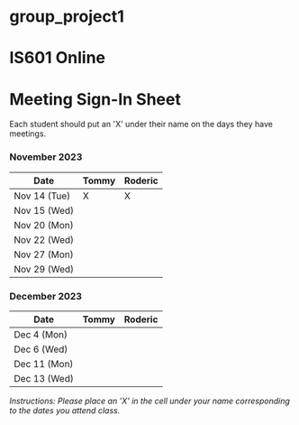 # group_project1

# IS601 Online

# Meeting Sign-In Sheet

Each student should put an 'X' under their name on the days they have meetings.

### November 2023

| Date        |   Tommy  |  Roderic  |
|-------------|----------|-----------|
| Nov 14 (Tue)|     X    |     X     |
| Nov 15 (Wed)|          |           |
| Nov 20 (Mon)|          |           |
| Nov 22 (Wed)|          |           |
| Nov 27 (Mon)|          |           |
| Nov 29 (Wed)|          |           |

### December 2023

| Date        |   Tommy   |  Roderic  |
|-------------|-----------|-----------|
| Dec 4 (Mon) |           |           |
| Dec 6 (Wed) |           |           |
| Dec 11 (Mon)|           |           |  
| Dec 13 (Wed)|           |           |

*Instructions: Please place an 'X' in the cell under your name corresponding to the dates you attend class.*